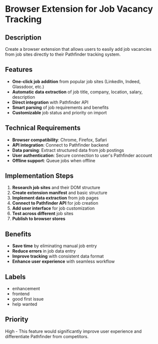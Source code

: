 # Browser Extension for Job Vacancy Tracking

## Description
Create a browser extension that allows users to easily add job vacancies from job sites directly to their Pathfinder tracking system.

## Features
- **One-click job addition** from popular job sites (LinkedIn, Indeed, Glassdoor, etc.)
- **Automatic data extraction** of job title, company, location, salary, description
- **Direct integration** with Pathfinder API
- **Smart parsing** of job requirements and benefits
- **Customizable** job status and priority on import

## Technical Requirements
- **Browser compatibility**: Chrome, Firefox, Safari
- **API integration**: Connect to Pathfinder backend
- **Data parsing**: Extract structured data from job postings
- **User authentication**: Secure connection to user's Pathfinder account
- **Offline support**: Queue jobs when offline

## Implementation Steps
1. **Research job sites** and their DOM structure
2. **Create extension manifest** and basic structure
3. **Implement data extraction** from job pages
4. **Connect to Pathfinder API** for job creation
5. **Add user interface** for job customization
6. **Test across different** job sites
7. **Publish to browser stores**

## Benefits
- **Save time** by eliminating manual job entry
- **Reduce errors** in job data entry
- **Improve tracking** with consistent data format
- **Enhance user experience** with seamless workflow

## Labels
- enhancement
- frontend
- good first issue
- help wanted

## Priority
High - This feature would significantly improve user experience and differentiate Pathfinder from competitors. 